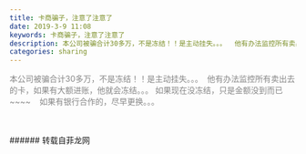 ```yaml
---
title: 卡商骗子，注意了注意了
date: 2019-3-9 11:08
keywords: 卡商骗子，注意了注意了
description: 本公司被骗合计30多万，不是冻结！！是主动挂失。。。  他有办法监控所有卖出去的卡，如果有大额进账，他就会冻结。。。如果现在没冻结，只是金额没到而已~~~~  如果有银行合作的，尽早更换。。。      
categories: sharing
---
```

<td class="t_f" id="postmessage_3187388">

<font style="color:rgb(135, 135, 135)"><font style="background-color:transparent"><font face="Tahoma,">本公司被骗合计30多万，不是冻结！！是主动挂失。。。  他有办法监控所有卖出去的卡，如果有大额进账，他就会冻结。。。 如果现在没冻结，只是金额没到而已~~~~    如果有银行合作的，尽早更换。。。          </font></font></font><br/>
<font style="color:rgb(135, 135, 135)"><font style="background-color:transparent"></font></font><br/>
<br/>
</td>
###### 转载自菲龙网